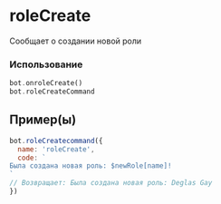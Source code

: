 # roleCreate
Сообщает о создании новой роли
### Использование
```php
bot.onroleCreate()
bot.roleCreateCommand
```
## Пример(ы)

```javascript
bot.roleCreatecommand({
  name: 'roleCreate',
  code: `
Была создана новая роль: $newRole[name]!
`
// Возвращает: Была создана новая роль: Deglas Gay
})
```
